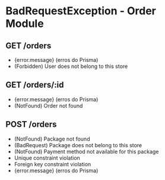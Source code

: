 # BadRequestException - Order Module

## GET /orders
- {error.message} (erros do Prisma)
- (Forbidden) User does not belong to this store

## GET /orders/:id
- {error.message} (erros do Prisma)
- (NotFound) Order not found

## POST /orders
- (NotFound) Package not found
- (BadRequest) Package does not belong to this store
- (NotFound) Payment method not available for this package
- Unique constraint violation
- Foreign key constraint violation
- {error.message} (erros do Prisma)
